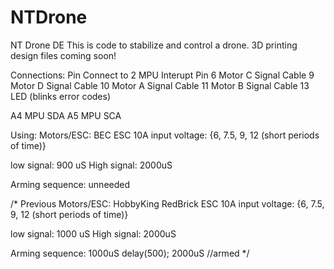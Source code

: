 # NTDrone
NT Drone DE
This is code to stabilize and control a drone.
3D printing design files coming soon!


Connections:
Pin	Connect to
2	MPU Interupt Pin
6	Motor C Signal Cable
9	Motor D Signal Cable
10	Motor A Signal Cable
11	Motor B Signal Cable
13	LED (blinks error codes)

A4	MPU SDA
A5 	MPU SCA



Using:
Motors/ESC: BEC ESC 10A
input voltage: {6, 7.5, 9, 12 (short periods of time)}

low signal: 900 uS
High signal: 2000uS

Arming sequence:
unneeded 

/*
Previous
Motors/ESC: HobbyKing RedBrick ESC 10A
input voltage: {6, 7.5, 9, 12 (short periods of time)}

low signal: 1000 uS
High signal: 2000uS

Arming sequence:
1000uS
delay(500);
2000uS
//armed
*/

